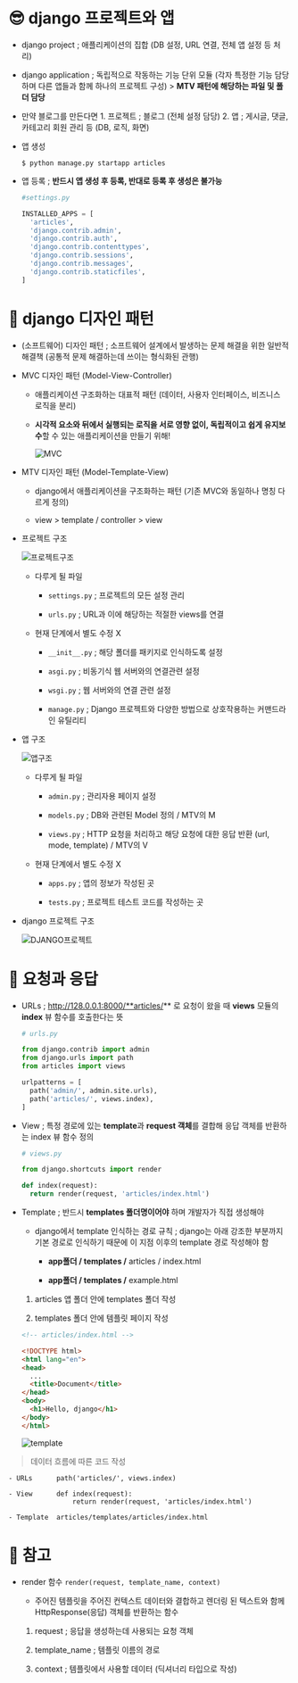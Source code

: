 # 😎 django 프로젝트와 앱

- django project ; 애플리케이션의 집합 (DB 설정, URL 연결, 전체 앱 설정 등 처리)

- django application ; 독립적으로 작동하는 기능 단위 모듈 (각자 특정한 기능 담당하며 다른 앱들과 함께 하나의 프로젝트 구성) > **MTV 패턴에 해당하는 파일 및 폴더 담당**

- 만약 블로그를 만든다면 1. 프로젝트 ; 블로그 (전체 설정 담당) 2. 앱 ; 게시글, 댓글, 카테고리 회원 관리 등 (DB, 로직, 화면)

- 앱 생성

  ```
  $ python manage.py startapp articles
  ```

- 앱 등록 ; **반드시 앱 생성 후 등록, 반대로 등록 후 생성은 불가능**

  ```python
  #settings.py

  INSTALLED_APPS = [
    'articles',
    'django.contrib.admin',
    'django.contrib.auth',
    'django.contrib.contenttypes',
    'django.contrib.sessions',
    'django.contrib.messages',
    'django.contrib.staticfiles',
  ]
  ```

# 🙂 django 디자인 패턴

- (소프트웨어) 디자인 패턴 ; 소프트웨어 설계에서 발생하는 문제 해결을 위한 일반적 해결책 (공통적 문제 해결하는데 쓰이는 형식화된 관행)

- MVC 디자인 패턴 (Model-View-Controller)

  - 애플리케이션 구조화하는 대표적 패턴 (데이터, 사용자 인터페이스, 비즈니스 로직을 분리)

  - **시각적 요소와 뒤에서 실행되는 로직을 서로 영향 없이, 독립적이고 쉽게 유지보수**할 수 있는 애플리케이션을 만들기 위해!

    ![MVC](https://user-images.githubusercontent.com/121418205/226498043-4bff7311-a002-4bd3-b8a8-5a4271f86e14.png)

- MTV 디자인 패턴 (Model-Template-View)

  - django에서 애플리케이션을 구조화하는 패턴 (기존 MVC와 동일하나 명칭 다르게 정의)

  - view > template / controller > view

- 프로젝트 구조

  ![프로젝트구조](https://user-images.githubusercontent.com/121418205/226500227-2b03637c-fdbd-4a20-93bf-a1d739aee9e4.png)

  - 다루게 될 파일

    - ```settings.py``` ; 프로젝트의 모든 설정 관리

    - ```urls.py``` ; URL과 이에 해당하는 적절한 views를 연결

  - 현재 단계에서 별도 수정 X

    - ```__init__.py``` ; 해당 폴더를 패키지로 인식하도록 설정

    - ```asgi.py``` ; 비동기식 웹 서버와의 연결관련 설정

    - ```wsgi.py``` ; 웹 서버와의 연결 관련 설정

    - ```manage.py``` ; Django 프로젝트와 다양한 방법으로 상호작용하는 커맨드라인 유틸리티

- 앱 구조

  ![앱구조](https://user-images.githubusercontent.com/121418205/226500223-fbd6cd41-d86b-430d-959c-0d752d47fd56.png)

  - 다루게 될 파일

    - ```admin.py``` ; 관리자용 페이지 설정

    - ```models.py``` ; DB와 관련된 Model 정의 / MTV의 M

    - ```views.py``` ; HTTP 요청을 처리하고 해당 요청에 대한 응답 반환 (url, mode, template) / MTV의 V

  - 현재 단계에서 별도 수정 X

    - ```apps.py``` ; 앱의 정보가 작성된 곳

    - ```tests.py``` ; 프로젝트 테스트 코드를 작성하는 곳

- django 프로젝트 구조

  ![DJANGO프로젝트](https://user-images.githubusercontent.com/121418205/226500325-bbd43335-c95d-4cee-86e1-28a5f5c07306.png)

# 🥲 요청과 응답

- URLs ; http://128.0.0.1:8000/**articles/** 로 요청이 왔을 때 **views** 모듈의 **index** 뷰 함수를 호출한다는 뜻

  ```python
  # urls.py

  from django.contrib import admin
  from django.urls import path
  from articles import views

  urlpatterns = [
    path('admin/', admin.site.urls),
    path('articles/', views.index),
  ]
  ```

- View ; 특정 경로에 있는 **template**과 **request 객체**를 결합해 응답 객체를 반환하는 index 뷰 함수 정의

  ```python
  # views.py

  from django.shortcuts import render

  def index(request):
    return render(request, 'articles/index.html')
  ```

- Template ; 반드시 **templates 폴더명이어야** 하며 개발자가 직접 생성해야

  - django에서 template 인식하는 경로 규칙 ; django는 아래 강조한 부분까지 기본 경로로 인식하기 때문에 이 지점 이후의 template 경로 작성해야 함

    - **app폴더 / templates /** articles / index.html

    - **app폴더 / templates /** example.html

  1. articles 앱 폴더 안에 templates 폴더 작성

  2. templates 폴더 안에 템플릿 페이지 작성

  ```html
  <!-- articles/index.html -->

  <!DOCTYPE html>
  <html lang="en">
  <head>
    ...
    <title>Document</title>
  </head>
  <body>
    <h1>Hello, django</h1>
  </body>
  </html>
  ```

  ![template](https://user-images.githubusercontent.com/121418205/226505050-24c60a6f-dcbf-446a-bfd9-5cb92fbee0e9.png)

> 데이터 흐름에 따른 코드 작성

  ```
  - URLs      path('articles/', views.index)
  
  - View      def index(request):
                  return render(request, 'articles/index.html')
  
  - Template  articles/templates/articles/index.html
  ```

# 🧐 참고

- render 함수 ```render(request, template_name, context)```

  - 주어진 템플릿을 주어진 컨텍스트 데이터와 결합하고 렌더링 된 텍스트와 함께 HttpResponse(응답) 객체를 반환하는 함수

  1. request ; 응답을 생성하는데 사용되는 요청 객체

  2. template_name ; 템플릿 이름의 경로

  3. context ;  템플릿에서 사용할 데이터 (딕셔너리 타입으로 작성)